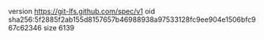 version https://git-lfs.github.com/spec/v1
oid sha256:5f2885f2ab155d8157657b46988938a97533128fc9ee904e1506bfc967c62346
size 6139
